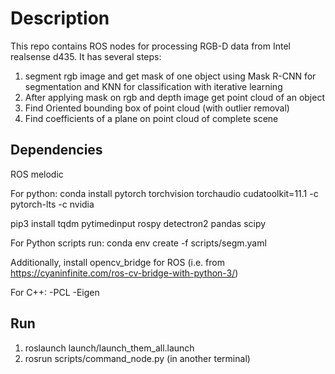 # Description
This repo contains ROS nodes for processing RGB-D data from Intel realsense d435.
It has several steps:
1. segment rgb image and get mask of one object using Mask R-CNN for segmentation and KNN for classification with iterative learning
2. After applying mask on rgb and depth image get point cloud of an object
3. Find Oriented bounding box of point cloud (with outlier removal)
4. Find coefficients of a plane on point cloud of complete scene

## Dependencies
ROS melodic

For python:
conda install pytorch torchvision torchaudio cudatoolkit=11.1 -c pytorch-lts -c nvidia

pip3 install tqdm pytimedinput rospy detectron2 pandas scipy

For Python scripts run: conda env create -f scripts/segm.yaml

Additionally, install opencv_bridge for ROS (i.e. from https://cyaninfinite.com/ros-cv-bridge-with-python-3/)

For C++:
-PCL
-Eigen


## Run 
1. roslaunch launch/launch_them_all.launch
2. rosrun scripts/command_node.py (in another terminal)
